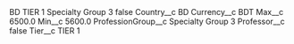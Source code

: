 <?xml version="1.0" encoding="UTF-8"?>
<CustomMetadata xmlns="http://soap.sforce.com/2006/04/metadata" xmlns:xsi="http://www.w3.org/2001/XMLSchema-instance" xmlns:xsd="http://www.w3.org/2001/XMLSchema">
    <label>BD TIER 1 Specialty Group 3</label>
    <protected>false</protected>
    <values>
        <field>Country__c</field>
        <value xsi:type="xsd:string">BD</value>
    </values>
    <values>
        <field>Currency__c</field>
        <value xsi:type="xsd:string">BDT</value>
    </values>
    <values>
        <field>Max__c</field>
        <value xsi:type="xsd:double">6500.0</value>
    </values>
    <values>
        <field>Min__c</field>
        <value xsi:type="xsd:double">5600.0</value>
    </values>
    <values>
        <field>ProfessionGroup__c</field>
        <value xsi:type="xsd:string">Specialty Group 3</value>
    </values>
    <values>
        <field>Professor__c</field>
        <value xsi:type="xsd:boolean">false</value>
    </values>
    <values>
        <field>Tier__c</field>
        <value xsi:type="xsd:string">TIER 1</value>
    </values>
</CustomMetadata>
